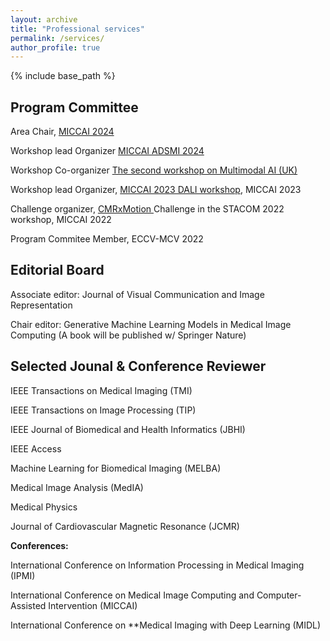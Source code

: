 ```yaml
---
layout: archive
title: "Professional services"
permalink: /services/
author_profile: true
---
```

{% include base_path %}

Program Committee
-----------------

Area Chair, [MICCAI 2024](https://conferences.miccai.org/2024/en/)

Workshop lead Organizer [MICCAI ADSMI 2024](https://adsmi-miccai.github.io/)

Workshop  Co-organizer [The second workshop on Multimodal AI (UK)](https://multimodalai.github.io/)


Workshop lead Organizer, [MICCAI 2023 DALI workshop](https://dali-miccai.github.io/), MICCAI 2023

Challenge organizer, [CMRxMotion ](http://cmr.miccai.cloud/)Challenge in the STACOM 2022 workshop, MICCAI 2022

Program Commitee Member, ECCV-MCV 2022

Editorial Board
---------------

Associate editor: Journal of Visual Communication and Image Representation

Chair editor: Generative Machine Learning Models in Medical Image Computing (A book will be published w/ Springer Nature)

Selected Jounal & Conference Reviewer
-------------------------------------

IEEE Transactions on Medical Imaging (TMI)

IEEE Transactions on Image Processing (TIP)

IEEE Journal of Biomedical and Health Informatics (JBHI)

IEEE Access

Machine Learning for Biomedical Imaging (MELBA)

Medical Image Analysis (MedIA)

Medical Physics

Journal of Cardiovascular Magnetic Resonance (JCMR)

**Conferences:**

International Conference on Information Processing in Medical Imaging (IPMI)

International Conference on Medical Image Computing and Computer-Assisted Intervention (MICCAI)

International Conference on **Medical Imaging with Deep Learning (MIDL)
